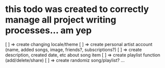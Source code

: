 # this todo was created to correctly manage all project writing processes... am yep

[ ] => create changing locale/theme
[ ] => create personal artist account (name, added songs, image, friends?, subscriptions?)
[ ] => create description, created date, etc about song item
[ ] => create playlist function (add/delete/share)
[ ] => create randomiz song/playlist?
...